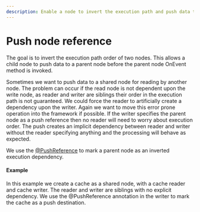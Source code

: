 ```yaml
---
description: Enable a node to invert the execution path and push data to a parent
---
```


# Push node reference

The goal is to invert the execution path order of two nodes. This allows a child node to push data to a parent node before the parent node OnEvent method is invoked.

Sometimes we want to push data to a shared node for reading by another node. The problem can occur if the read node is not dependent upon the write node, as reader and writer are siblings their order in the execution path is not guaranteed. We could force the reader to artificially create a dependency upon the writer. Again we want to move this error prone operation into the framework if possible. If the writer specifies the parent node as a push reference then no reader will need to worry about execution order. The push creates an implicit dependency between reader and writer without the reader specifying anything and the processing will behave as expected.

We use the [@PushReference](https://github.com/v12technology/fluxtion/blob/master/builder/src/main/java/com/fluxtion/api/annotations/PushReference.java) to mark a parent node as an inverted execution dependency.

#### Example

In this example we create a cache as a shared node, with a cache reader and cache writer. The reader and writer are siblings with no explicit dependency. We use the @PushReference annotation in the writer to mark the cache as a push destination.

